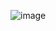 ![image](https://github.com/Rahul-chaurasiya/Leetcode-Practice-Problem/assets/77222540/d9f94490-d7fe-4dc1-b051-46f303a93137)
